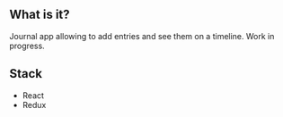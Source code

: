 ## What is it?
Journal app allowing to add entries and see them on a timeline. Work in progress.

## Stack
* React
* Redux